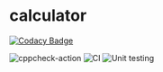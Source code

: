 # calculator

[![Codacy Badge](https://api.codacy.com/project/badge/Grade/512a4d6d6bc44392ac6c43870bcd7cf6)](https://app.codacy.com/manual/stepin104926/calculator?utm_source=github.com&utm_medium=referral&utm_content=stepin104926/calculator&utm_campaign=Badge_Grade_Dashboard)

![cppcheck-action](https://github.com/stepin104926/calculator/workflows/cppcheck-action/badge.svg)
![CI](https://github.com/stepin104926/calculator/workflows/CI/badge.svg)
![Unit testing](https://github.com/stepin104926/calculator/workflows/Unit%20testing/badge.svg)
